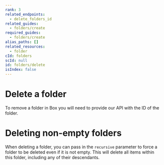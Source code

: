 ```yaml
---
rank: 3
related_endpoints:
  - delete_folders_id
related_guides:
  - folders/create
required_guides:
  - folders/create
alias_paths: []
related_resources:
  - folder
cId: folders
scId: null
id: folders/delete
isIndex: false
---
```


# Delete a folder

To remove a folder in Box you will need to provide our API with the ID of the folder.

<Samples id='delete_folders_id' >

</Samples>

<Message type='notice'>

# Deleting non-empty folders

When deleting a folder, you can pass in the `recursive` parameter to
force a folder to be deleted even if it is not empty. This will delete all
items within this folder, including any of their descendants.

</Message>
